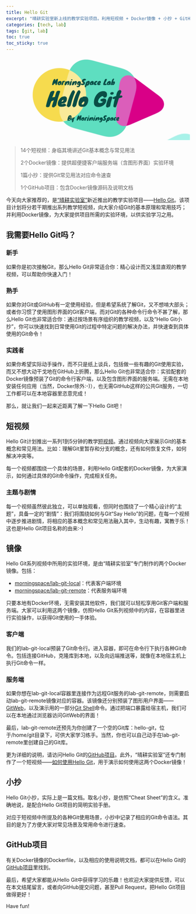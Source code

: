 ```yaml
---
title: Hello Git
excerpt: "晴耕实验室新上线的教学实验项目。利用短视频 + Docker镜像 + 小抄 + GitHub项目，全方位教你如何用好Git。"
categories: [tech, lab]
tags: [git, lab]
toc: true
toc_sticky: true
---
```


![](/assets/images/lab/hello-git.png)

> 14个短视频：身临其境讲述Git基本概念与常见用法
>
> 2个Docker镜像：提供超便捷客户端服务端（含图形界面）实验环境
>
> 1篇小抄：提供Git常见用法对应命令速查
>
> 1个GitHub项目：包含Docker镜像源码及说明文档

今天向大家推荐的，是[“晴耕实验室”](/lab)新近推出的教学实验项目——[Hello Git](https://github.com/morningspace/hello-git)。该项目计划将分若干期推出系列教学短视频，向大家介绍Git的基本原理和常用技巧；并利用Docker镜像，为大家提供项目所需的实验环境，以供实验学习之用。

## 我需要Hello Git吗？

### 新手

如果你是初次接触Git，那么Hello Git非常适合你：精心设计而又浅显直观的教学视频，可以帮助你快速入门！

### 熟手

如果你对Git或GitHub有一定使用经验，但是希望系统了解Git，又不想啃大部头；或者你习惯了使用图形界面的Git客户端，而对Git的各种命令行命令不甚了解，那么Hello Git也非常适合你：通过按场景有序组织的教学视频，以及“Hello Git小抄”，你可以快速找到日常使用Git的过程中特定问题的解决办法，并快速查到具体使用的Git命令！

### 实践者

如果你希望实际动手操作，而不只是纸上谈兵，包括做一些有趣的Git使用实验，而又不想大动干戈地在GitHub上折腾，那么Hello Git也非常适合你：实验配套的Docker镜像预装了Git的命令行客户端，以及包含图形界面的服务端。无需在本地安装任何应用（当然，Docker除外:-)），也无需GitHub这样的公共Git服务，一切工作都可以在本地容器里恣意完成！

那么，就让我们一起来近距离了解一下Hello Git吧！

## 短视频

Hello Git计划推出一系列1到5分钟的教学[短视频](http://v.youku.com/v_show/id_XMzk2NjQ5NzcyNA==.html?f=51998414)。通过视频向大家展示Git的基本概念和常见用法。比如：理解Git里暂存和分支的概念，还有如何恢复文件，如何解决冲突等。

每一个视频都围绕一个具体的场景，利用Hello Git配套的Docker镜像，为大家演示，如何通过具体的Git命令操作，完成相关任务。

### 主题与剧情

每一个视频虽然彼此独立，可以单独观看，但同时也围绕了一个精心设计的“主题”，具备一定的“剧情”：我们将围绕如何与Git“Say Hello”的问题，在每一个视频中逐步推进剧情，将相应的基本概念和常见用法融入其中，生动有趣，寓教于乐！这也是Hello Git项目名称的由来:-)

## 镜像

Hello Git系列视频中所用的实验环境，是由“晴耕实验室”专门制作的两个Docker镜像。包括：
* [morningspace/lab-git-local](https://cloud.docker.com/u/morningspace/repository/docker/morningspace/lab-git-local)：代表客户端环境
* [morningspace/lab-git-remote](https://cloud.docker.com/u/morningspace/repository/docker/morningspace/lab-git-remote)：代表服务端环境

只要本地有Docker环境，无需安装其他软件，我们就可以轻松享用Git客户端和服务端。大家可以利用这两个镜像，仿照Hello Git系列视频中的内容，在容器里进行实验操作，以获得Git使用的一手体验。

### 客户端

我们的lab-git-local预装了Git命令行。进入容器，即可在命令行下执行各种Git命令。包括连接GitHub，克隆库到本地，以及向远端推送等，就像在本地宿主机上执行Git命令一样。

### 服务端

如果你想在lab-git-local容器里连接作为远程Git服务的lab-git-remote，则需要启动lab-git-remote镜像对应的容器。该镜像还分别预装了图形用户界面——[GitWeb](https://git-scm.com/docs/gitweb)，以及演示用的一部分[Git Shell](https://git-scm.com/docs/git-shell)命令。通过把端口暴露给宿主机，我们可以在本地通过浏览器访问GitWeb的界面！

最后，lab-git-remote还预先为你创建了一个空的Git库：hello-git，位于/home/git目录下，可供大家学习练手。当然，你也可以自己动手在lab-git-remote里创建自己的Git库。

更为详细的说明，请访问Hello Git的[GitHub项目](https://github.com/morningspace/hello-git)。此外，“晴耕实验室”还专门制作了一个短视频——[如何使用Hello Git](http://v.youku.com/v_show/id_XMzk2NjQ5NzcyNA==.html)，用于演示如何使用这两个Docker镜像！

## 小抄

Hello Git小抄，实际上是一篇文档。取名小抄，是仿照“Cheat Sheet”的含义。准确地说，是配合Hello Git项目的简明实验手册。

对应于短视频中所提及的各种Git使用场景，小抄中记录了相应的Git命令语法。其目的是为了方便大家对常见场景及常用命令进行速查。

## GitHub项目

有关Docker镜像的Dockerfile，以及相应的使用说明文档，都可以在Hello Git的[GitHub项目](https://github.com/morningspace/hello-git)里找到。

最后，希望大家都能从Hello Git中获得学习的乐趣！也欢迎大家提供反馈，可以在本文结尾留言，或者向GitHub提交问题，甚至Pull Request，把Hello Git项目做得更好！

Have fun!
